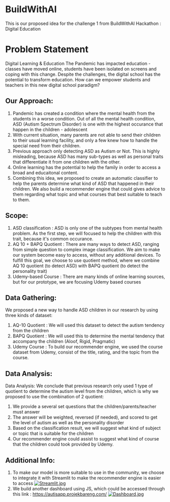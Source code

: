 # BuildWithAI
This is our proposed idea for the challenge 1 from BuildWithAI Hackathon : Digital Education

# Problem Statement
Digital Learning & Education
The Pandemic has impacted education - classes have moved online, students have been isolated on screens and coping with this change. Despite the challenges, the digital school has the potential to transform education. How can we empower students and teachers in this new digital school paradigm?

## Our Approach:
1. Pandemic has created a condition where the mental health from the students in a worse condition. Out of all the mental health condition, ASD (Autism Spectrum Disorder) is one with the highest occurance that happen in the children - adolescent
2. With current situation, many parents are not able to send their children to their usual learning facility, and only a few knew how to handle the special need from their children.
3. Previous approach only detecting ASD as Autism or Not. This is highly misleading, because ASD has many sub-types as well as personal traits that differentiate it from one children with the other.
4. Online learning has the potential to help the family in order to access a broad and educaitonal content.
5. Combining this idea, we proposed to create an automatic classifier to help the parents determine what kind of ASD that happened in their children. We also build a recommender engine that could gives advice to them regarding what topic and what courses that best suitable to teach to them.

## Scope:
1. ASD classification : ASD is only one of the subtypes from mental health problem. As the first step, we will focused to help the children with this trait, because it's common occurance.
2. AQ 10 + BAPQ Quotient : There are many ways to detect ASD, ranging from simple question to complex image classification. We aim to make our system become easy to access, without any additional devices. To fulfill this goal, we choose to use quotient method, where we combine AQ 10 quotient (to detect ASD) with BAPQ quotient (to detect the personality trait)
3. Udemy-based Course : There are many kinds of online learning sources, but for our prototype, we are focusing Udemy based courses

## Data Gathering:
We proposed a new way to handle ASD children in our research by using three kinds of dataset:
1. AQ-10 Quotient : We will used this dataset to detect the autism tendency from the children
2. BAPQ Quotient : We will used this to determine the mental tendency that accompany the children (Aloof, Rigid, Pragmatic)
3. Udemy Course : To build our recommender engine, we used the course dataset from Udemy, consist of the title, rating, and the topic from the course.

## Data Analysis:
Data Analysis:
We conclude that previous research only used 1 type of quotient to determine the autism level from the children, which is why we proposed to use the
combination of 2 quotient:

1. We provide a several set questions that the children/parents/teacher must answer
2. The answer will be weighted, reversed (if needed), and scored to get the level of autism as well as the personality disorder
3. Based on the classification result, we will suggest what kind of subject or topic that is suitable for the children
4. Our recommender engine could assist to suggest what kind of course that the children could took provided by Udemy.

## Additional Info:
1. To make our model is more suitable to use in the community, we choose to integrate it with Streamlit to make the recommender engine is easier to access
[![Streamlit.jpg](https://i.postimg.cc/x8cNTZnx/Streamlit.jpg)](https://postimg.cc/9wHQLJ4Z)
2. We build another dashboard using JS, which could be accessed through this link : https://autisapp.projekbareng.com/
[![Dashboard.jpg](https://i.postimg.cc/QxqH55dk/Dashboard.jpg)](https://postimg.cc/TppdvKmp)
